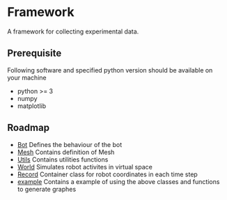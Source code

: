 # Framework

A framework for collecting experimental data.

## Prerequisite
Following software and specified python version should be available on your machine

- python >= 3
- numpy
- matplotlib

## Roadmap

- [Bot](./Bot.py) Defines the behaviour of the bot
- [Mesh](./Mesh.py) Contains definition of Mesh
- [Utils](./Utils.py) Contains utilities functions
- [World](./World.py) Simulates robot activites in virtual space
- [Record](./Record.py) Container class for robot coordinates in each time step
- [example](./example.py) Contains a example of using the above classes and functions to generate graphes 